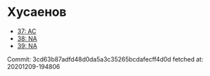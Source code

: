# Хусаенов
- [37: AC](37.md)
- [38: NA](38.md)
- [39: NA](39.md)

Commit: 3cd63b87adfd48d0da5a3c35265bcdafecff4d0d
 fetched at: 20201209-194806
